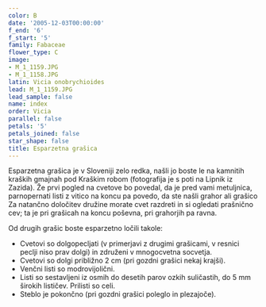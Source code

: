 ```yaml
---
color: B
date: '2005-12-03T00:00:00'
f_end: '6'
f_start: '5'
family: Fabaceae
flower_type: C
image:
- M_1_1159.JPG
- M_1_1158.JPG
latin: Vicia onobrychioides
lead: M_1_1159.JPG
lead_sample: false
name: index
order: Vicia
parallel: false
petals: '5'
petals_joined: false
star_shape: false
title: Esparzetna grašica
---
```

Esparzetna grašica je v Sloveniji zelo redka, našli jo boste le na kamnitih kraških gmajnah pod Kraškim robom (fotografija je s poti na Lipnik iz Zazida). Že prvi pogled na cvetove bo povedal, da je pred vami metuljnica, parnopernati listi z vitico na koncu pa povedo, da ste našli grahor ali grašico Za natančno določitev družine morate cvet razdreti in si ogledati prašnično cev; ta je pri grašicah na koncu poševna, pri grahorjih pa ravna.

Od drugih grašic boste esparzetno ločili takole:

-   Cvetovi so dolgopecljati (v primerjavi z drugimi grašicami, v resnici peclji niso prav dolgi) in združeni v mnogocvetna socvetja.
-   Cvetovi so dolgi približno 2 cm (pri gozdni grašici nekaj krajši).
-   Venčni listi so modrovijolični.
-   Listi so sestavljeni iz osmih do desetih parov ozkih suličastih, do 5 mm širokih lističev. Prilisti so celi.
-   Steblo je pokončno (pri gozdni grašici poleglo in plezajoče).
